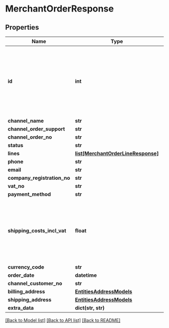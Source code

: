 # MerchantOrderResponse

## Properties
Name | Type | Description | Notes
------------ | ------------- | ------------- | -------------
**id** | **int** | The unique identifier used by ChannelEngine. This identifier does  not have to be saved. It should only be used in a call to acknowledge the order. | [optional] 
**channel_name** | **str** |  | [optional] 
**channel_order_support** | **str** |  | [optional] 
**channel_order_no** | **str** |  | [optional] 
**status** | **str** |  | [optional] 
**lines** | [**list[MerchantOrderLineResponse]**](MerchantOrderLineResponse.md) |  | [optional] 
**phone** | **str** |  | [optional] 
**email** | **str** |  | 
**company_registration_no** | **str** |  | [optional] 
**vat_no** | **str** |  | [optional] 
**payment_method** | **str** |  | 
**shipping_costs_incl_vat** | **float** | The shipping fee including VAT  (in the tenant&#39;s base currency calculated using the exchange rate at the time of ordering). | 
**currency_code** | **str** |  | 
**order_date** | **datetime** |  | 
**channel_customer_no** | **str** |  | [optional] 
**billing_address** | [**EntitiesAddressModels**](EntitiesAddressModels.md) |  | 
**shipping_address** | [**EntitiesAddressModels**](EntitiesAddressModels.md) |  | 
**extra_data** | **dict(str, str)** |  | [optional] 

[[Back to Model list]](../README.md#documentation-for-models) [[Back to API list]](../README.md#documentation-for-api-endpoints) [[Back to README]](../README.md)


